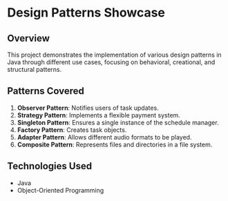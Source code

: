 # Design Patterns Showcase

## Overview
This project demonstrates the implementation of various design patterns in Java through different use cases, focusing on behavioral, creational, and structural patterns.

## Patterns Covered
1. **Observer Pattern**: Notifies users of task updates.
2. **Strategy Pattern**: Implements a flexible payment system.
3. **Singleton Pattern**: Ensures a single instance of the schedule manager.
4. **Factory Pattern**: Creates task objects.
5. **Adapter Pattern**: Allows different audio formats to be played.
6. **Composite Pattern**: Represents files and directories in a file system.

## Technologies Used
- Java
- Object-Oriented Programming
